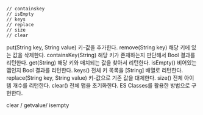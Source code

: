 
    // containskey
    // isEmpty
    // keys
    // replace
    // size
    // clear


put(String key, String value) 키-값을 추가한다.
remove(String key) 해당 키에 있는 값을 삭제한다.
containsKey(String) 해당 키가 존재하는지 판단해서 Bool 결과를 리턴한다.
get(String) 해당 키와 매치되는 값을 찾아서 리턴한다.
isEmpty() 비어있는 맵인지 Bool 결과를 리턴한다.
keys() 전체 키 목록을 [String] 배열로 리턴한다.
replace(String key, String value) 키-값으로 기존 값을 대체한다.
size() 전체 아이템 개수를 리턴한다.
clear() 전체 맵을 초기화한다.
ES Classes를 활용한 방법으로 구현한다.


clear / getvalue/ isempty
